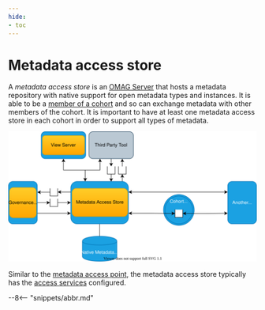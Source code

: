 ```yaml
---
hide:
- toc
---
```


<!-- SPDX-License-Identifier: CC-BY-4.0 -->
<!-- Copyright Contributors to the Egeria project 2020. -->

# Metadata access store

A *metadata access store* is an [OMAG Server](omag-server.md) that hosts a metadata repository with native support for open metadata types and instances. It is able to be a [member of a cohort](/egeria-docs/concepts/cohort-member) and so can exchange metadata with other members of the cohort.
It is important to have at least one metadata access store in each cohort in order to support all types of metadata.

![Metadata access store in the open metadata ecosystem](metadata-access-store.svg)

Similar to the [metadata access point](metadata-access-point.md), the metadata access store typically has the [access services](/egeria-docs/services/omas) configured. 

--8<-- "snippets/abbr.md"
